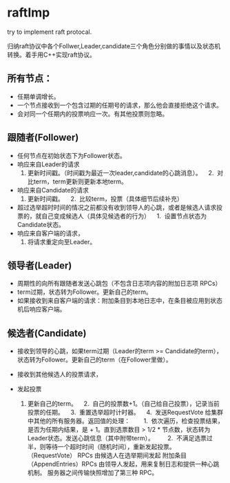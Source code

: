 # raftImp
try to implement raft protocal.

归纳raft协议中各个Follwer,Leader,candidate三个角色分别做的事情以及状态机转换。着手用C++实现raft协议。

## 所有节点：
* 任期单调增长。
* 一个节点接收到一个包含过期的任期号的请求，那么他会直接拒绝这个请求。
* 会对同一个任期内的投票响应一次。有其他投票则忽略。
## 跟随者(Follower)
* 任何节点在初始状态下为Follower状态。
* 响应来自Leader的请求 
    1.  更新时间戳。（时间戳为最近一次leader,candidate的心跳消息）。
    2.  对比term，term更新则更新本地term。
* 响应来自Candidate的请求 
    1.  更新时间戳。
    2.  比较term，投票（具体细节后续补充）
* 超过选举超时时间的情况之前都没有收到领导人的心跳，或者是候选人请求投票的，就自己变成候选人（具体见候选者的行为）
    1.  设置节点状态为Candidate状态。
    
* 响应来自客户端的请求，
    1.  将请求重定向至Leader。

## 领导者(Leader)
* 周期性的向所有跟随者发送心跳包（不包含日志项内容的附加日志项 RPCs）
* term过期，状态转为Follower。更新自己的term。
* 如果接收到来自客户端的请求：附加条目到本地日志中，在条目被应用到状态机后响应客户端。

## 候选者(Candidate)
* 接收到领导的心跳，如果term过期（Leader的term >= Candidate的term），状态转为Follower。更新自己的term（在Follower里做）。


* 接收到其他候选人的投票请求，
* 发起投票
    1.  更新自己的term。
    2.  自己的投票数+1。（自己给自己投票），记录当前投票的任期。
    3.  重置选举超时计时器。
    4.  发送RequestVote 给集群中其他的所有服务器。返回值的处理：
        1.  依次遍历，检查投票结果，是否为任期内结果，是 + 1。直到选票数目 > 1/2 * 节点数，状态转为Leader状态。发送心跳信息（其中附带term）。
        2.  不满足选票过半，则等待一个超时时间（随机时间），重新发起投票。
（RequestVote） RPCs 由候选人在选举期间发起
附加条目（AppendEntries）RPCs 由领导人发起，用来复制日志和提供一种心跳机制。
服务器之间传输快照增加了第三种 RPC。
